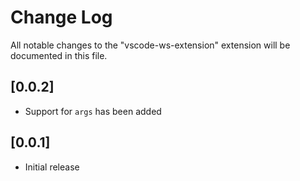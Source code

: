 # Change Log

All notable changes to the "vscode-ws-extension" extension will be documented in this file.

## [0.0.2]

- Support for `args` has been added

## [0.0.1]

- Initial release